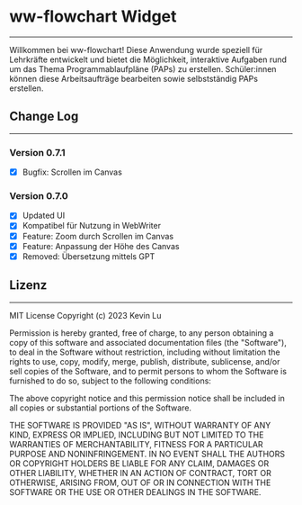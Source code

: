 # ww-flowchart Widget

---

Willkommen bei ww-flowchart! Diese Anwendung wurde speziell für Lehrkräfte entwickelt
und bietet die Möglichkeit, interaktive Aufgaben rund um das Thema Programmablaufpläne
(PAPs) zu erstellen. Schüler:innen können diese Arbeitsaufträge bearbeiten sowie
selbstständig PAPs erstellen.

## Change Log

---

### Version 0.7.1

-   [x] Bugfix: Scrollen im Canvas

### Version 0.7.0

-   [x] Updated UI
-   [x] Kompatibel für Nutzung in WebWriter
-   [x] Feature: Zoom durch Scrollen im Canvas
-   [x] Feature: Anpassung der Höhe des Canvas
-   [x] Removed: Übersetzung mittels GPT

## Lizenz

---

MIT License
Copyright (c) 2023 Kevin Lu

Permission is hereby granted, free of charge, to any person obtaining a copy
of this software and associated documentation files (the "Software"), to deal
in the Software without restriction, including without limitation the rights
to use, copy, modify, merge, publish, distribute, sublicense, and/or sell
copies of the Software, and to permit persons to whom the Software is
furnished to do so, subject to the following conditions:

The above copyright notice and this permission notice shall be included in all
copies or substantial portions of the Software.

THE SOFTWARE IS PROVIDED "AS IS", WITHOUT WARRANTY OF ANY KIND, EXPRESS OR
IMPLIED, INCLUDING BUT NOT LIMITED TO THE WARRANTIES OF MERCHANTABILITY,
FITNESS FOR A PARTICULAR PURPOSE AND NONINFRINGEMENT. IN NO EVENT SHALL THE
AUTHORS OR COPYRIGHT HOLDERS BE LIABLE FOR ANY CLAIM, DAMAGES OR OTHER
LIABILITY, WHETHER IN AN ACTION OF CONTRACT, TORT OR OTHERWISE, ARISING FROM,
OUT OF OR IN CONNECTION WITH THE SOFTWARE OR THE USE OR OTHER DEALINGS IN THE
SOFTWARE.
